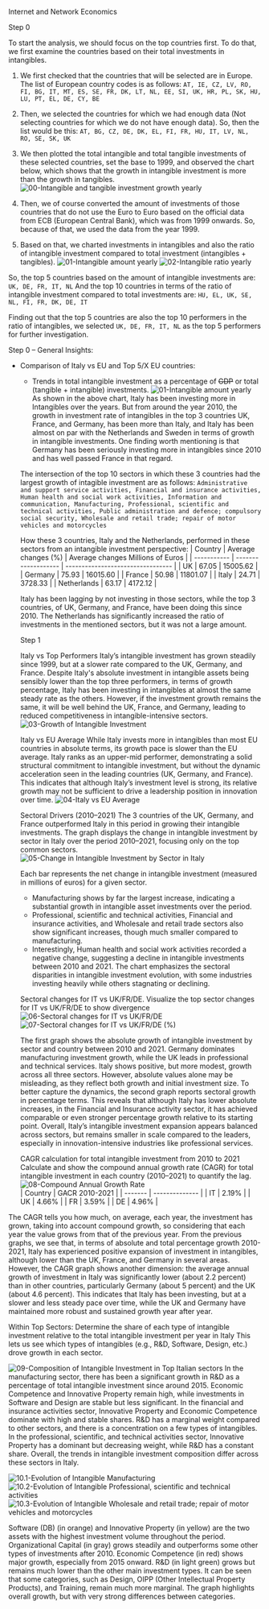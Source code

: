Internet and Network Economics

Step 0

To start the analysis, we should focus on the top countries first. To do that, we first examine the countries based on their total investments in intangibles.

1. We first checked that the countries that will be selected are in Europe. The list of European country codes is as follows:
    ```AT, IE, CZ, LV, RO, FI, BG, IT, MT, ES, SE, FR, DK, LT, NL, EE, SI, UK, HR, PL, SK, HU, LU, PT, EL, DE, CY, BE```

2. Then, we selected the countries for which we had enough data (Not selecting countries for which we do not have enough data). So, then the list would be this:
    ```AT, BG, CZ, DE, DK, EL, FI, FR, HU, IT, LV, NL, RO, SE, SK, UK```

3. We then plotted the total intangible and total tangible investments of these selected countries, set the base to 1999, and observed the chart below, which shows that the growth in intangible investment is more than the growth in tangibles.
![00-Intangible and tangible investment growth yearly](figures/00-intangible_tangible_growth_eu_yearly.png)

4. Then, we of course converted the amount of investments of those countries that do not use the Euro to Euro based on the official data from ECB (European Central Bank), which was from 1999 onwards. So, because of that, we used the data from the year 1999.

5. Based on that, we charted investments in intangibles and also the ratio of intangible investment compared to total investment (intangibles + tangibles).
![01-Intangible amount yearly](figures/01-intangible_eu_yearly.png)
![02-Intangible ratio yearly](figures/02-relative_intangible_eu_yearly.png)

So, the top 5 countries based on the amount of intangible investments are: ```UK, DE, FR, IT, NL```
And the top 10 countries in terms of the ratio of intangible investment compared to total investments are: ```HU, EL, UK, SE, NL, FI, FR, DK, DE, IT```

Finding out that the top 5 countries are also the top 10 performers in the ratio of intangibles, we selected ```UK, DE, FR, IT, NL``` as the top 5 performers for further investigation.

Step 0 – General Insights:
- Comparison of Italy vs EU and Top 5/X EU countries:
  - Trends in total intangible investment as a percentage of ~~GDP~~ or total (tangible + intangible) investments.
  ![01-Intangible amount yearly](figures/01-intangible_eu_yearly.png)
  As shown in the above chart, Italy has been investing more in Intangibles over the years. But from around the year 2010, the growth in investment rate of intangibles in the top 3 countries UK, France, and Germany, has been more than Italy, and Italy has been almost on par with the  Netherlands and Sweden in terms of growth in intangible investments.
  One finding worth mentioning is that Germany has been seriously investing more in intangibles since 2010 and has well passed France in that regard.

  The intersection of the top 10 sectors in which these 3 countries had the largest growth of intagible investment are as follows: ```Administrative and support service activities, Financial and insurance activities, Human health and social work activities, Information and communication, Manufacturing, Professional, scientific and technical activities, Public administration and defence; compulsory social security, Wholesale and retail trade; repair of motor vehicles and motorcycles```

  How these 3 countries, Italy and the Netherlands, performed in these sectors from an intangible investment perspective:
    | Country     | Average changes (%) | Average changes Millions of Euros |
    | ----------- | ------------------- | --------------------------------- |
    | UK          | 67.05               | 15005.62                          |
    | Germany     | 75.93               | 16015.60                          |
    | France      | 50.98               | 11801.07                          |
    | Italy       | 24.71               | 3728.33                           |
    | Netherlands | 63.17               | 4172.12                           |

    Italy has been lagging by not investing in those sectors, while the top 3 countries, of UK, Germany, and France, have been doing this since 2010. The Netherlands has significantly increased the ratio of investments in the mentioned sectors, but it was not a large amount.

    Step 1
  
    Italy vs Top Performers
    Italy’s intangible investment has grown steadily since 1999, but at a slower rate compared to the UK, Germany, and France.
    Despite Italy's absolute investment in intangible assets being sensibly lower than the top three performers, in terms of growth percentage, Italy has been investing in intangibles at     almost the same steady rate as the others. However, if the investment growth remains the same, it will be well behind the UK, France, and Germany, leading to reduced competitiveness     in intangible-intensive sectors.
    ![03-Growth of Intangible Investment](figures/03-italy_vs_top_performers.png)
    
    Italy vs EU Average
    While Italy invests more in intangibles than most EU countries in absolute terms, its growth pace is slower than the EU average. Italy ranks as an upper-mid performer, demonstrating a solid structural commitment to intangible investment, but without the dynamic acceleration seen in the leading countries (UK, Germany, and France). This indicates that although Italy’s investment level is strong, its relative growth may not be sufficient to drive a leadership position in innovation over time.
    ![04-Italy vs EU Average](figures/04-italy_vs_eu_avg.png)

    Sectoral Drivers (2010–2021)
    The 3 countries of the UK, Germany, and France outperformed Italy in this period in growing their intangible investments.
    The graph displays the change in intangible investment by sector in Italy over the period 2010–2021, focusing only on the top common sectors.
    ![05-Change in Intangible Investment by Sector in Italy](figures/05-italy_sector_change_common.png)
     
    Each bar represents the net change in intangible investment (measured in millions of euros) for a given sector.
    - Manufacturing shows by far the largest increase, indicating a substantial growth in intangible asset investments over the period.
    - Professional, scientific and technical activities, Financial and insurance activities, and Wholesale and retail trade sectors also show significant increases, though much smaller compared to manufacturing.
    - Interestingly, Human health and social work activities recorded a negative change, suggesting a decline in intangible investments between 2010 and 2021.
    The chart emphasizes the sectoral disparities in intangible investment evolution, with some industries investing heavily while others stagnating or declining.

    Sectoral changes for IT vs UK/FR/DE.
    Visualize the top sector changes for IT vs UK/FR/DE to show divergence
    ![06-Sectoral changes for IT vs UK/FR/DE](figures/06-sectoral_intangible_growth.png)
    ![07-Sectoral changes for IT vs UK/FR/DE (%)](figures/07-sectoral_intangible_growth_pct.png)
    
    The first graph shows the absolute growth of intangible investment by sector and country between 2010 and 2021. Germany dominates manufacturing investment growth, while the UK leads in professional and technical services. Italy shows positive, but more modest, growth across all three sectors.
    However, absolute values alone may be misleading, as they reflect both growth and initial investment size.
     To better capture the dynamics, the second graph reports sectoral growth in percentage terms. This reveals that although Italy has lower absolute increases, in the Financial and Insurance activity sector, it has achieved comparable or even stronger percentage growth relative to its starting point.
    Overall, Italy’s intangible investment expansion appears balanced across sectors, but remains smaller in scale compared to the leaders, especially in innovation-intensive industries like professional services.

    CAGR calculation for total intangible investment from 2010 to 2021
    Calculate and show the compound annual growth rate (CAGR) for total intangible investment in each country (2010–2021) to quantify the lag.
    ![08-Compound Annual Growth Rate](figures/08-cagr_intangible_investment.png)    
  | Country | GACR 2010-2021 |
  | ------- | -------------- |
  | IT      | 2.19%          |
  | UK      | 4.66%          |
  | FR      | 3.59%          |
  | DE      | 4.96%          |
      

The CAGR tells you how much, on average, each year, the investment has grown, taking into account compound growth, so considering that each year the value grows from that of the previous year.
    From the previous graphs, we see that, in terms of absolute and total percentage growth 2010-2021, Italy has experienced positive expansion of investment in intangibles, although lower than the UK, France, and Germany in several areas.
    However, the CAGR graph shows another dimension: the average annual growth of investment in Italy was significantly lower (about 2.2 percent) than in other countries, particularly Germany (about 5 percent) and the UK (about 4.6 percent).
    This indicates that Italy has been investing, but at a slower and less steady pace over time, while the UK and Germany have maintained more robust and sustained growth year after year.

Within Top Sectors: Determine the share of each type of intangible investment relative to the total intangible investment per year in Italy 
This lets us see which types of intangibles (e.g., R&D, Software, Design, etc.) drove growth in each sector.

![09-Composition of Intangible Investment in Top Italian sectors](figures/09-composition_of_intangible_investments_italy_top_sectors.png)
    In the manufacturing sector, there has been a significant growth in R&D as a percentage of total intangible investment since around 2015. Economic Competence and Innovative Property remain high, while investments in Software and Design are stable but less significant. In the financial and insurance activities sector, Innovative Property and Economic Competence dominate with high and stable shares. R&D has a marginal weight compared to other sectors, and there is a concentration on a few types of intangibles. In the professional, scientific, and technical activities sector, Innovative Property has a dominant but decreasing weight, while R&D has a constant share. Overall, the trends in intangible investment composition differ across these sectors in Italy.

![10.1-Evolution of Intangible Manufacturing](figures/10.1-intangible_investments_evolution_Manufacturing.png)
![10.2-Evolution of Intangible Professional, scientific and technical activities](<figures/10.2-intangible_investments_evolution_Professional, scientific and technical activities.png>)
![10.3-Evolution of Intangible Wholesale and retail trade; repair of motor vehicles and motorcycles](<figures/10.3-intangible_investments_evolution_Wholesale and retail trade; repair of motor vehicles and motorcycles.png>)
    
Software (DB) (in orange) and Innovative Property (in yellow) are the two assets with the highest investment volume throughout the period. Organizational Capital (in gray) grows steadily and outperforms some other types of investments after 2010. Economic Competence (in red) shows major growth, especially from 2015 onward. R&D (in light green) grows but remains much lower than the other main investment types. 
    It can be seen that some categories, such as Design, OIPP (Other Intellectual Property Products), and Training, remain much more marginal.
    The graph highlights overall growth, but with very strong differences between categories.
